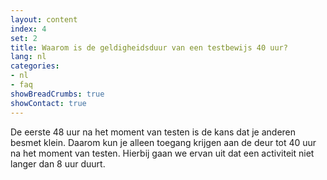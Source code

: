```yaml
---
layout: content
index: 4
set: 2
title: Waarom is de geldigheidsduur van een testbewijs 40 uur? 
lang: nl
categories:
- nl
- faq
showBreadCrumbs: true
showContact: true
---
```

De eerste 48 uur na het moment van testen is de kans dat je anderen besmet klein. Daarom kun je alleen toegang krijgen aan de deur tot 40 uur na het moment van testen. Hierbij gaan we ervan uit dat een activiteit niet langer dan 8 uur duurt.
